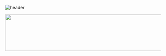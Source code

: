 ![header](https://capsule-render.vercel.app/api?type=waving&color=timeGradient&text=Welcome%20to%20Hareum's%20GitHub%20👋&animation=twinkling&fontSize=35&fontAlignY=40&fontAlign=70&height=250)


<a href="https://github.com/devxb/gitanimals">
  <img src="https://render.gitanimals.org/lines/{LeeHareum}?pet-id=1" width="1000" height="120"/>
</a>
